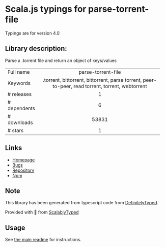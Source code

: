
# Scala.js typings for parse-torrent-file

Typings are for version 4.0

## Library description:
Parse a .torrent file and return an object of keys/values

|                    |                 |
| ------------------ | :-------------: |
| Full name          | parse-torrent-file |
| Keywords           | .torrent, bittorrent, bittorrent, parse torrent, peer-to-peer, read torrent, torrent, webtorrent |
| # releases         | 1 |
| # dependents       | 6 |
| # downloads        | 53831 |
| # stars            | 1 |

## Links
- [Homepage](https://github.com/webtorrent/parse-torrent-file#readme)
- [Bugs](https://github.com/webtorrent/parse-torrent-file/issues)
- [Repository](https://github.com/webtorrent/parse-torrent-file)
- [Npm](https://www.npmjs.com/package/parse-torrent-file)
    


## Note
This library has been generated from typescript code from [DefinitelyTyped](https://definitelytyped.org).

Provided with :purple_heart: from [ScalablyTyped](https://github.com/oyvindberg/ScalablyTyped)

## Usage
See [the main readme](../../readme.md) for instructions.


